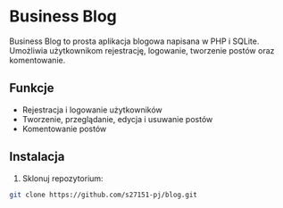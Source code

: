 # Business Blog

Business Blog to prosta aplikacja blogowa napisana w PHP i SQLite. Umożliwia użytkownikom rejestrację, logowanie, tworzenie postów oraz komentowanie.

## Funkcje

- Rejestracja i logowanie użytkowników
- Tworzenie, przeglądanie, edycja i usuwanie postów
- Komentowanie postów

## Instalacja

1. Sklonuj repozytorium:

```bash
git clone https://github.com/s27151-pj/blog.git